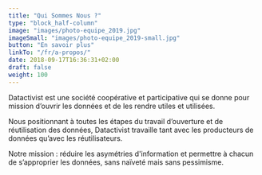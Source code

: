 ```yaml
---
title: "Qui Sommes Nous ?"
type: "block_half-column"
image: "images/photo-equipe_2019.jpg"
imageSmall: "images/photo-equipe_2019-small.jpg"
button: "En savoir plus"
linkTo: "/fr/a-propos/"
date: 2018-09-17T16:36:31+02:00
draft: false
weight: 100
---
```


Datactivist est une société coopérative et participative qui se donne pour mission d’ouvrir les données et de les rendre utiles et utilisées.

Nous positionnant à toutes les étapes du travail d’ouverture et de réutilisation des données, Datactivist travaille tant avec les producteurs de données qu’avec les réutilisateurs. 

Notre mission : réduire les asymétries d'information et permettre à chacun de s’approprier les données, sans naïveté mais sans pessimisme.

